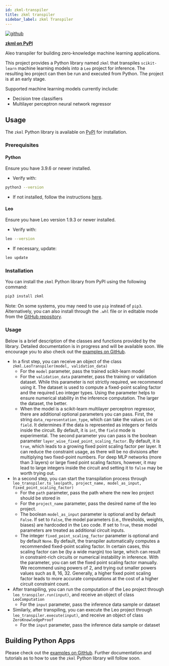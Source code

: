 ```yaml
---
id: zkml-transpiler
title: zkml transpiler
sidebar_label: zkml Transpiler
---
```


<!-- markdown-link-check-disable -->
[![github]](https://github.com/provablehq/python-sdk/tree/master/zkml)
<!-- markdown-link-check-enable -->

[github]: https://img.shields.io/badge/github-8da0cb?style=for-the-badge&labelColor=555555&logo=github

[**zkml on PyPI**](https://pypi.org/project/zkml/)

Aleo transpiler for building zero-knowledge machine learning applications.

This project provides a Python library named `zkml` that transpiles `scikit-learn` machine learning models into a `Leo` project for inference. The resulting leo project can then be run and executed from Python. The project is at an early stage.

Supported machine learning models currently include:
* Decision tree classifiers
* Multilayer perceptron neural network regressor

## Usage
The `zkml` Python library is available on [PyPI](https://pypi.org/project/zkml/) for installation.

### Prerequisites
#### Python
Ensure you have 3.9.6 or newer installed.
   - Verify with:
   ```bash
   python3 --version
   ```
   - If not installed, follow the instructions [here](https://wiki.python.org/moin/BeginnersGuide/Download).

#### Leo
Ensure you have Leo version 1.9.3 or newer installed.
   - Verify with:
   ```bash
   leo --version
   ```
   - If necessary, update:
   ```bash
   leo update
   ```

### Installation

You can install the `zkml` Python library from PyPI using the following command:
```bash
pip3 install zkml
```

<!-- markdown-link-check-disable -->
Note: On some systems, you may need to use `pip` instead of `pip3`.
Alternatively, you can also install through the `.whl` file or in editable mode from the [GitHub repository](https://github.com/provablehq/python-sdk/tree/master/zkml).
<!-- markdown-link-check-enable -->

### Usage

<!-- markdown-link-check-disable -->
Below is a brief description of the classes and functions provided by the library. Detailed documentation is in progress and will be available soon.
We encourage you to also check out the [examples on GitHub](https://github.com/provablehq/python-sdk/tree/master/zkml/examples).
<!-- markdown-link-check-enable -->

* In a first step, you can receive an object of the class `zkml.LeoTranspiler(model, validation_data)`
    * For the `model` parameter, pass the trained scikit-learn model
    * For the `validation_data` parameter, pass the training or validation dataset. While this parameter is not strictly required, we recommend using it. The dataset is used to compute a fixed-point scaling factor and the required Leo integer types. Using the parameter helps to ensure numerical stability in the inference computation. The larger the dataset, the better.
    * When the model is a scikit-learn multilayer perceptron regressor, there are additional optional parameters you can pass. First, the string `data_representation_type`, which can take the values `int` or `field`. It determines if the data is represented as integers or fields inside the circuit. By default, it is `int`, the `field` mode is experimental. The second parameter you can pass is the boolean parameter `layer_wise_fixed_point_scaling_factor`. By default, it is `true`, which leads to a growing fixed point scaling factor per layer. It can reduce the constraint usage, as there will be no divisions after multiplying two fixed-point numbers. For deep MLP networks (more than 3 layers) or large fixed point scaling factors, however, it may lead to large integers inside the circuit and setting it to `false` may be worth trying out.
* In a second step, you can start the transpilation process through `leo_transpiler.to_leo(path, project_name, model_as_input, fixed_point_scaling_factor)`
    * For the `path` parameter, pass the path where the new leo project should be stored in
    * For the `project_name` parameter, pass the desired name of the leo project.
    * The boolean `model_as_input` parameter is optional and by default `False`. If set to `False`, the model parameters (i.e., thresholds, weights, biases) are hardcoded in the Leo code. If set to `True`, these model parameters are treated as additional circuit inputs.
    * The integer `fixed_point_scaling_factor` parameter is optional and by default `None`. By default, the transpiler automatically computes a recommended fixed-point scaling factor. In certain cases, this scaling factor can be (by a wide margin) too large, which can result in constraint-rich circuits or numerical instability in inference. With the parameter, you can set the fixed point scaling factor manually. We recommend using powers of 2, and trying out smaller powers values such as 8, 16, 32. Generally, a higher fixed point scaling factor leads to more accurate computations at the cost of a higher circuit constraint count.
* After transpiling, you can run the computation of the Leo project through `leo_transpiler.run(input)`, and receive an object of class `LeoComputation`
    * For the `input` parameter, pass the inference data sample or dataset
* Similarly, after transpiling, you can execute the Leo project through `leo_transpiler.execute(input)`, and receive an object of class `ZeroKnowledgeProof`
    * For the `input` parameter, pass the inference data sample or dataset

## Building Python Apps

<!-- markdown-link-check-disable -->
Please check out the [examples on GitHub](https://github.com/provablehq/python-sdk/tree/master/zkml/examples).
Further documentation and tutorials as to how to use the `zkml` Python library will follow soon.
<!-- markdown-link-check-enable -->
